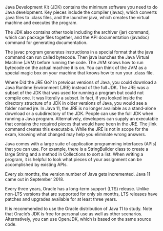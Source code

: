Java Development Kit (JDK) contains the minimum software you
need to do Java development. Key pieces include the compiler (javac),
which converts .java files to .class files, and the launcher java, which
creates the virtual machine and executes the program.

The JDK also contains other tools including the archiver (jar)
command, which can package files together, and the API
documentation (javadoc) command for generating documentation.

The javac program generates instructions in a special format that the
java command can run called bytecode. Then java launches the Java
Virtual Machine (JVM) before running the code. The JVM knows how
to run bytecode on the actual machine it is on. You can think of the
JVM as a special magic box on your machine that knows how to run
your .class file.

Where Did the JRE Go?
In previous versions of Java, you could download a Java Runtime
Environment (JRE) instead of the full JDK. The JRE was a subset
of the JDK that was used for running a program but could not
compile one. It was literally a subset. In fact, if you looked inside
the directory structure of a JDK in older versions of Java, you
would see a folder named jre.
In Java 11, the JRE is no longer available as a stand-alone
download or a subdirectory of the JDK. People can use the full JDK
when running a Java program. Alternatively, developers can
supply an executable that contains the required pieces that would have been in the JRE. The jlink command creates this executable.
While the JRE is not in scope for the exam, knowing what changed
may help you eliminate wrong answers.

Java comes with a large suite of application
programming interfaces (APIs) that you can use. For example, there
is a StringBuilder class to create a large String and a method in
Collections to sort a list. When writing a program, it is helpful to look
what pieces of your assignment can be accomplished by existing APIs.

Every six months, the version number of Java gets incremented. Java
11 came out in September 2018.

Every three years, Oracle has a long-term support (LTS) release.
Unlike non-LTS versions that are supported for only six months, LTS
releases have patches and upgrades available for at least three years.

It is recommended to use the Oracle distribution of Java 11 to study. Note that Oracle’s JDK is free for personal use as well as other scenarios. Alternatively, you can use OpenJDK, which is based
on the same source code.
